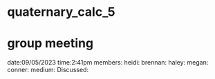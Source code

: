 # quaternary_calc_5
# group meeting
  date:09/05/2023
  time:2:41pm
  members: 
      heidi:
      brennan:
      haley:
      megan:
      conner:
    medium:
    Discussed:

